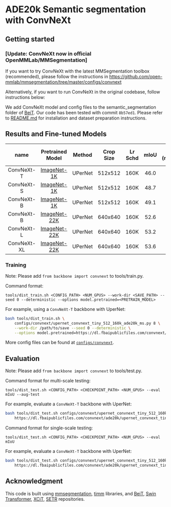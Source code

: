 # ADE20k Semantic segmentation with ConvNeXt

## Getting started 

### [Update: ConvNeXt now in official OpenMMLab/MMSegmentation]
If you want to try ConvNeXt with the latest MMSegmentation toolbox (recommended), please follow the instructions in
https://github.com/open-mmlab/mmsegmentation/tree/master/configs/convnext

Alternatively, if you want to run ConvNeXt in the original codebase, follow instructions below:

We add ConvNeXt model and config files to the semantic_segmentation folder of [BeiT](https://github.com/microsoft/unilm/tree/f8f3df80c65eb5e5fc6d6d3c9bd3137621795d1e/beit/semantic_segmentation).
Our code has been tested with commit `8b57ed1`. Please refer to [README.md](https://github.com/microsoft/unilm/tree/f8f3df80c65eb5e5fc6d6d3c9bd3137621795d1e/beit/semantic_segmentation/README.md) for installation and dataset preparation instructions.

## Results and Fine-tuned Models

| name | Pretrained Model | Method | Crop Size | Lr Schd | mIoU | mIoU (ms+flip) | #params | FLOPs | Fine-tuned Model |
|:---:|:---:|:---:|:---:| :---:|:---:|:---:|:---:| :---:|:---:|
| ConvNeXt-T | [ImageNet-1K](https://dl.fbaipublicfiles.com/convnext/convnext_tiny_1k_224.pth) | UPerNet | 512x512 | 160K | 46.0 | 46.7 | 60M | 939G | [model](https://dl.fbaipublicfiles.com/convnext/ade20k/upernet_convnext_tiny_1k_512x512.pth) |
| ConvNeXt-S | [ImageNet-1K](https://dl.fbaipublicfiles.com/convnext/convnext_small_1k_224.pth) | UPerNet | 512x512 | 160K | 48.7 | 49.6 | 82M | 1027G | [model](https://dl.fbaipublicfiles.com/convnext/ade20k/upernet_convnext_small_1k_512x512.pth) |
| ConvNeXt-B | [ImageNet-1K](https://dl.fbaipublicfiles.com/convnext/convnext_base_1k_224.pth) | UPerNet | 512x512 | 160K | 49.1 | 49.9 | 122M | 1170G | [model](https://dl.fbaipublicfiles.com/convnext/ade20k/upernet_convnext_base_1k_512x512.pth) |
| ConvNeXt-B | [ImageNet-22K](https://dl.fbaipublicfiles.com/convnext/convnext_base_22k_224.pth) | UPerNet | 640x640 | 160K | 52.6 | 53.1 | 122M | 1828G | [model](https://dl.fbaipublicfiles.com/convnext/ade20k/upernet_convnext_base_22k_640x640.pth) |
| ConvNeXt-L | [ImageNet-22K](https://dl.fbaipublicfiles.com/convnext/convnext_large_22k_224.pth) | UPerNet | 640x640 | 160K | 53.2 | 53.7 | 235M | 2458G | [model](https://dl.fbaipublicfiles.com/convnext/ade20k/upernet_convnext_large_22k_640x640.pth) |
| ConvNeXt-XL | [ImageNet-22K](https://dl.fbaipublicfiles.com/convnext/convnext_xlarge_22k_224.pth) | UPerNet | 640x640 | 160K | 53.6 | 54.0 | 391M | 3335G | [model](https://dl.fbaipublicfiles.com/convnext/ade20k/upernet_convnext_xlarge_22k_640x640.pth) |

### Training
Note: Please add `from backbone import convnext` to tools/train.py.

Command format:
```
tools/dist_train.sh <CONFIG_PATH> <NUM_GPUS> --work-dir <SAVE_PATH> --seed 0 --deterministic --options model.pretrained=<PRETRAIN_MODEL>
```

For example, using a `ConvNeXt-T` backbone with UperNet:
```bash
bash tools/dist_train.sh \
    configs/convnext/upernet_convnext_tiny_512_160k_ade20k_ms.py 8 \
    --work-dir /path/to/save --seed 0 --deterministic \
    --options model.pretrained=https://dl.fbaipublicfiles.com/convnext/convnext_tiny_1k_224.pth
```

More config files can be found at [`configs/convnext`](configs/convnext).


## Evaluation
Note: Please add `from backbone import convnext` to tools/test.py.

Command format for multi-scale testing:
```
tools/dist_test.sh <CONFIG_PATH> <CHECKPOINT_PATH> <NUM_GPUS> --eval mIoU --aug-test
```

For example, evaluate a `ConvNeXt-T` backbone with UperNet:
```bash
bash tools/dist_test.sh configs/convnext/upernet_convnext_tiny_512_160k_ade20k_ms.py \ 
    https://dl.fbaipublicfiles.com/convnext/ade20k/upernet_convnext_tiny_1k_512x512.pth 4 --eval mIoU --aug-test
```

Command format for single-scale testing:
```
tools/dist_test.sh <CONFIG_PATH> <CHECKPOINT_PATH> <NUM_GPUS> --eval mIoU
```

For example, evaluate a `ConvNeXt-T` backbone with UperNet:
```bash
bash tools/dist_test.sh configs/convnext/upernet_convnext_tiny_512_160k_ade20k_ss.py \ 
    https://dl.fbaipublicfiles.com/convnext/ade20k/upernet_convnext_tiny_1k_512x512.pth 4 --eval mIoU
```

## Acknowledgment 

This code is built using [mmsegmentation](https://github.com/open-mmlab/mmsegmentation), [timm](https://github.com/rwightman/pytorch-image-models) libraries, and [BeiT](https://github.com/microsoft/unilm/tree/f8f3df80c65eb5e5fc6d6d3c9bd3137621795d1e/beit), [Swin Transformer](https://github.com/microsoft/Swin-Transformer), [XCiT](https://github.com/facebookresearch/xcit), [SETR](https://github.com/fudan-zvg/SETR) repositories.
